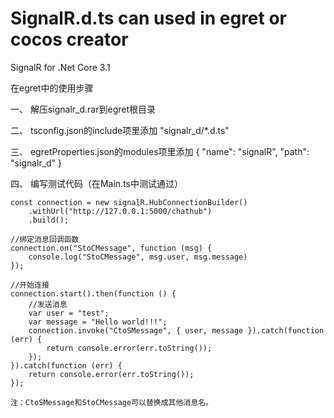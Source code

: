 # SignalR.d.ts can used in  egret or cocos creator

SignalR for .Net Core 3.1

在egret中的使用步骤

一、
    解压signalr_d.rar到egret根目录

二、
    tsconfig.json的include项里添加
    "signalr_d/*.d.ts"
    
三、
    egretProperties.json的modules项里添加
    {
      "name": "signalR",
      "path": "signalr_d"
    }
    
四、
    编写测试代码（在Main.ts中测试通过）
        
    const connection = new signalR.HubConnectionBuilder()
        .withUrl("http://127.0.0.1:5000/chathub")
        .build();

    //绑定消息回调函数
    connection.on("StoCMessage", function (msg) {
        console.log("StoCMessage", msg.user, msg.message)
    });

    //开始连接
    connection.start().then(function () {
        //发送消息
        var user = "test";
        var message = "Hello world!!!";
        connection.invoke("CtoSMessage", { user, message }).catch(function (err) {
            return console.error(err.toString());
        });
    }).catch(function (err) {
        return console.error(err.toString());
    });
    
    注：CtoSMessage和StoCMessage可以替换成其他消息名。
